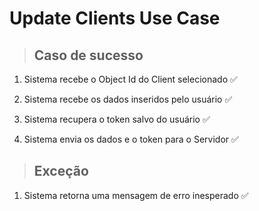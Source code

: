 # Update Clients Use Case

> ## Caso de sucesso

1. Sistema recebe o Object Id do Client selecionado ✅
2. Sistema recebe os dados inseridos pelo usuário ✅

3. Sistema recupera o token salvo do usuário ✅
4. Sistema envia os dados e o token para o Servidor ✅

> ## Exceção

1. Sistema retorna uma mensagem de erro inesperado ✅
